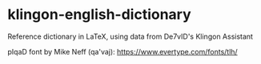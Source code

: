 # klingon-english-dictionary
Reference dictionary in LaTeX, using data from De7vID's Klingon Assistant

pIqaD font by Mike Neff (qa'vaj): https://www.evertype.com/fonts/tlh/
